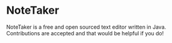 # NoteTaker
NoteTaker is a free and open sourced text editor written in Java. Contributions are accepted and that would be helpful if you do!
